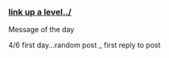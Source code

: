 ### [link up a level../](../)

Message of the day

4/6 first day...random post
    \_ first reply to post





